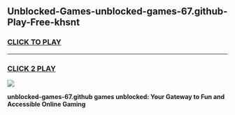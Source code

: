 
## Unblocked-Games-unblocked-games-67.github-Play-Free-khsnt
<h3>
<a href="https://premium76.site?title=unblocked-games-67.github&ref=15A">CLICK TO PLAY</a></h3>
<hr>

<h3>
<a href="https://premium76.site?title=unblocked-games-67.github&ref=15A">CLICK 2 PLAY</a>
  
</h3>

<a href="https://premium76.site?title=unblocked-games-67.github&ref=15A"><img src="https://clearcache.store/games.png"></a>


**unblocked-games-67.github games unblocked: Your Gateway to Fun and Accessible Online Gaming**
